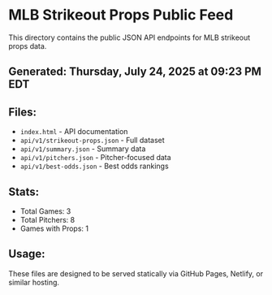 # MLB Strikeout Props Public Feed

This directory contains the public JSON API endpoints for MLB strikeout props data.

## Generated: Thursday, July 24, 2025 at 09:23 PM EDT

## Files:
- `index.html` - API documentation
- `api/v1/strikeout-props.json` - Full dataset
- `api/v1/summary.json` - Summary data
- `api/v1/pitchers.json` - Pitcher-focused data  
- `api/v1/best-odds.json` - Best odds rankings

## Stats:
- Total Games: 3
- Total Pitchers: 8
- Games with Props: 1

## Usage:
These files are designed to be served statically via GitHub Pages, Netlify, or similar hosting.
